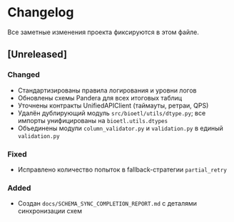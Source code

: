 # Changelog

Все заметные изменения проекта фиксируются в этом файле.

## [Unreleased]

### Changed

- Стандартизированы правила логирования и уровни логов
- Обновлены схемы Pandera для всех итоговых таблиц
- Уточнены контракты UnifiedAPIClient (таймауты, ретраи, QPS)
- Удалён дублирующий модуль `src/bioetl/utils/dtype.py`; все импорты
  унифицированы на `bioetl.utils.dtypes`
- Объединены модули `column_validator.py` и `validation.py` в единый
  `validation.py`

### Fixed

- Исправлено количество попыток в fallback-стратегии `partial_retry`

### Added

- Создан `docs/SCHEMA_SYNC_COMPLETION_REPORT.md` с деталями синхронизации схем
